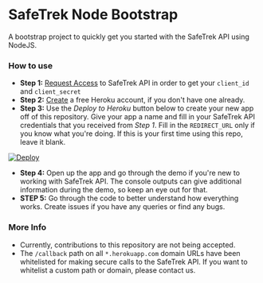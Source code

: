 # SafeTrek Node Bootstrap

A bootstrap project to quickly get you started with the SafeTrek API using NodeJS.

### How to use

 - **Step 1:** [Request Access](https://developers.safetrek.io/) to SafeTrek API in order to get your `client_id` and `client_secret`
 - **Step 2:** [Create](https://www.heroku.com/) a free Heroku account, if you don't have one already.
 - **Step 3:** Use the *Deploy to Heroku* button below to create your new app off of this repository. Give your app a name and fill in your SafeTrek API credentials that you received from *Step 1*. Fill in the `REDIRECT_URL` only if you know what you're doing. If this is your first time using this repo, leave it blank.

[![Deploy](https://www.herokucdn.com/deploy/button.svg)](https://heroku.com/deploy?template=https://github.com/SafeTrek/safetrek-node-bootstrap/tree/develop)

- **Step 4:** Open up the app and go through the demo if you're new to working with SafeTrek API. The console outputs can give additional information during the demo, so keep an eye out for that.
- **STEP 5:** Go through the code to better understand how everything works. Create issues if you have any queries or find any bugs.

### More Info

- Currently, contributions to this repository are not being accepted.
- The `/callback` path on all `*.herokuapp.com` domain URLs have been whitelisted for making secure calls to the SafeTrek API. If you want to whitelist a custom path or domain, please contact us.